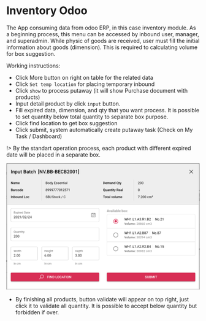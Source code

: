 # Inventory Odoo

The App consuming data from odoo ERP, in this case inventory module. As a beginning process, this menu can be accessed by inbound user, manager, and superadmin.
While physic of goods are received, user must fill the initial information about goods (dimension). This is required to calculating volume for box suggestion.

Working instructions:
* Click More button on right on table for the related data
* Click `Set temp location` for placing temporary inbound
* Click `show` to process putaway (it will show Purchase document with products)
* Input detail product by click `input` button.
* Fill expired data, dimension, and qty that you want process. It is possible to set quantity below total quantity to separate box purpose.
* Click find location to get box suggestion
* Click submit, system automatically create putaway task (Check on My Task / Dashboard)


!> By the standart operation process, each product with different expired date will be placed in a separate box.


![logo](_media/cap9.png)

* By finishing all products, button validate will appear on top right, just click it to validate all quantity. It is possible to accept below quantity but forbidden if over.